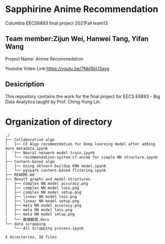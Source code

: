 # Sapphirine Anime Recommendation
Columbia EECS6893 final project 2021Fall team13

## Team member:Zijun Wei, Hanwei Tang, Yifan Wang

Project Name: Anime Recommedation

Youtube Video Link:https://youtu.be/7NbISkU3ayg

## Desicription
This repository contains the work for the final project for EECS E6893 - Big Data Analytics taught by Prof. Ching-Yung Lin.

# Organization of directory
```
./
├── Collaborative algo
│   ├── CF Algo recommendation for Deep learning model after adding more metadata.ipynb
│   ├── Neural network model train.ipynb
│   └── recommendation-system-cf-anime for simple NN structure.ipynb
├── Content-based algo
│   ├── Using sklearn buildup KNN model.ipynb
│   └── pyspark content-based flitering.ipynb
├── README.md
├── Result graphs and model structures
│   ├── complex NN model accuracy.png
│   ├── complex NN model loss.png
│   ├── complex NN model setup.png
│   ├── linear NN model loss.png
│   ├── linear NN model setup.png
│   ├── meta NN model accuracy.png
│   ├── meta NN model loss.png
│   ├── meta NN model setup.png
│   └── 数据截图.docx
└── data scrapping
    └── All Scrapping process.ipynb

4 directories, 16 files
